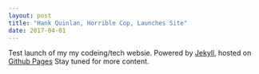```yaml
---
layout: post
title: "Hank Quinlan, Horrible Cop, Launches Site"
date: 2017-04-01
---
```


Test launch of my my codeing/tech websie. 
Powered by [Jekyll](http://jekyllrb.com), hosted on [Github Pages](https://pages.github.com)
Stay tuned for more content.

